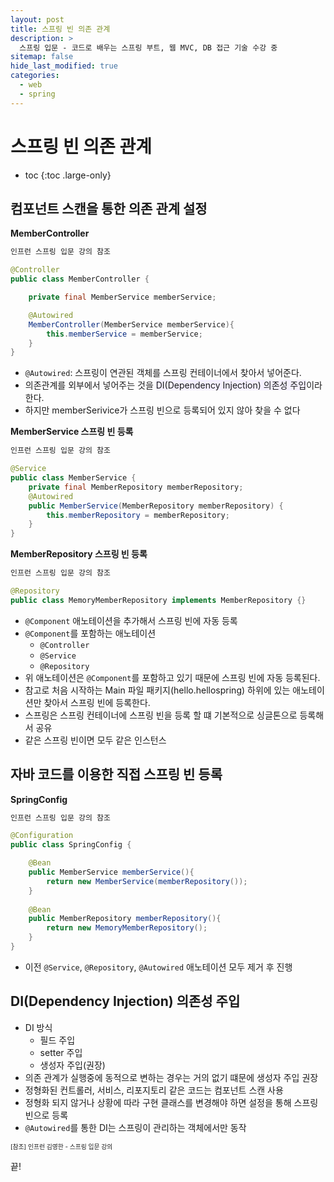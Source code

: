 ```yaml
---
layout: post
title: 스프링 빈 의존 관계
description: >
  스프링 입문 - 코드로 배우는 스프링 부트, 웹 MVC, DB 접근 기술 수강 중
sitemap: false
hide_last_modified: true
categories:
  - web
  - spring
---
```


# 스프링 빈 의존 관계

* toc
{:toc .large-only}

## 컴포넌트 스캔을 통한 의존 관계 설정

__MemberController__
```java
인프런 스프링 입문 강의 참조

@Controller
public class MemberController {

    private final MemberService memberService;

    @Autowired
    MemberController(MemberService memberService){
        this.memberService = memberService;
    }
}
```
- `@Autowired`: 스프링이 연관된 객체를 스프링 컨테이너에서 찾아서 넣어준다.
- 의존관계를 외부에서 넣어주는 것을 <span style='background-color: #f5f0ff'>DI(Dependency Injection) 의존성 주입</span>이라 한다.
- 하지만 memberSerivice가 스프링 빈으로 등록되어 있지 않아 찾을 수 없다

__MemberService 스프링 빈 등록__

```java
인프런 스프링 입문 강의 참조

@Service
public class MemberService {
    private final MemberRepository memberRepository;
    @Autowired
    public MemberService(MemberRepository memberRepository) {
        this.memberRepository = memberRepository;
    }
}
```
__MemberRepository 스프링 빈 등록__

```java
인프런 스프링 입문 강의 참조

@Repository
public class MemoryMemberRepository implements MemberRepository {}
```
- `@Component` 애노테이션을 추가해서 스프링 빈에 자동 등록
-  `@Component`를 포함하는 애노테이션
    - `@Controller`
    - `@Service`
    - `@Repository`
-  위 애노테이션은 `@Component`를 포함하고 있기 때문에 스프링 빈에 자동 등록된다.
- 참고로 처음 시작하는 Main 파일 패키지(hello.hellospring) 하위에 있는 애노테이션만 찾아서 스프링 빈에 등록한다.
- 스프링은 스프링 컨테이너에 스프링 빈을 등록 할 떄 기본적으로 싱글톤으로 등록해서 공유
- 같은 스프링 빈이면 모두 같은 인스턴스

## 자바 코드를 이용한 직접 스프링 빈 등록

__SpringConfig__

```java
인프런 스프링 입문 강의 참조

@Configuration
public class SpringConfig {

    @Bean
    public MemberService memberService(){
        return new MemberService(memberRepository());
    }
    
    @Bean
    public MemberRepository memberRepository(){
        return new MemoryMemberRepository();
    }
}
```

- 이전 `@Service`, `@Repository`, `@Autowired` 애노테이션 모두 제거 후 진행
 
## DI(Dependency Injection) 의존성 주입
- DI 방식
    - 필드 주입
    - setter 주입
    - 생성자 주입(권장)
- 의존 관계가 실행중에 동적으로 변하는 경우는 거의 없기 떄문에 생성자 주입 권장
- 정형화된 컨트롤러, 서비스, 리포지토리 같은 코드는 컴포넌트 스캔 사용
- 정형화 되지 않거나 상황에 따라 구현 클래스를 변경해야 하면 설정을 통해 스프링 빈으로 등록
- `@Autowired`를 통한 DI는 스프링이 관리하는 객체에서만 동작



<span style="font-size:70%">[참조] 인프런 김영한 - 스프링 입문 강의</span>

끝!